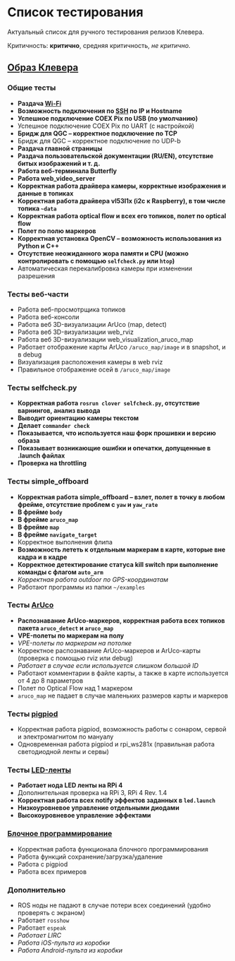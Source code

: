 # Список тестирования

Актуальный список для ручного тестирования релизов Клевера.

Критичность: **критично**, средняя критичность, *не критично*.

## [Образ Клевера](image.md)

### Общие тесты

* **Раздача [Wi-Fi](wifi.md)**
* **Возможность подключения по [SSH](ssh.md) по IP и Hostname**
* **Успешное подключение COEX Pix по USB (по умолчанию)**
* Успешное подключение COEX Pix по UART (с настройкой)
* **Бридж для QGC – корректное подключение по TCP**
* Бридж для QGC – корректное подключение по UDP-b
* **Раздача главной страницы**
* **Раздача пользовательской документации (RU/EN), отсутствие битых изображений и т. д.**
* **Работа веб-терминала Butterfly**
* **Работа web_video_server**
* **Корректная работа драйвера камеры, корректные изображения и данные в топиках**
* **Корректная работа драйвера vl53l1x (i2c к Raspberry), в том числе топика `~data`**
* **Корректная работа optical flow и всех его топиков, полет по optical flow**
* **Полет по полю маркеров**
* **Корректная установка OpenCV – возможность использования из Python и C++**
* **Отсутствие неожиданного жора памяти и CPU (можно контролировать с помощью `selfcheck.py` или `htop`)**
* Автоматическая перекалибровка камеры при изменении разрешения

### Тесты веб-части

* Работа веб-просмотрщика топиков
* Работа веб-консоли
* Работа веб 3D-визуализации ArUco (map, detect)
* Работа веб 3D-визуализации web_rviz
* Работа веб 3D-визуализации web_visualization_aruco_map
* Работает отображение карты ArUco `/aruco_map/image` и в snapshot, и в debug
* Визуализация расположения камеры в web rviz
* Правильное отображение осей в `/aruco_map/image`

### Тесты selfcheck.py

* **Корректная работа `rosrun clover selfcheck.py`, отсутствие варнингов, анализ вывода**
* **Выводит ориентацию камеры текстом**
* **Делает `commander check`**
* **Показывается, что используется наш форк прошивки и версию образа**
* **Показывает возникающие ошибки и опечатки, допущенные в .launch файлах**
* **Проверка на throttling**

### Тесты simple_offboard

* **Корректная работа simple_offboard – взлет, полет в точку в любом фрейме, отсутствие проблем с `yaw` и `yaw_rate`**
* **В фрейме `body`**
* **В фрейме `aruco_map`**
* **В фрейме `map`**
* **В фрейме `navigate_target`**
* Корректное выполнения флипа
* **Возможность лететь к отдельным маркерам в карте, которые вне кадра и в кадре**
* **Корректное детектирование статуса kill switch при выполнение команды с флагом `auto_arm`**
* *Корректная работа outdoor по GPS-координатам*
* Работают программы из папки `~/examples`

### Тесты [ArUco](aruco.md)

* **Распознавание ArUco-маркеров, корректная работа всех топиков пакета `aruco_detect` и `aruco_map`**
* **VPE-полеты по маркерам на полу**
* *VPE-полеты по маркерам на потолке*
* Корректное распознавание ArUco-маркеров и ArUco-карты (проверка с помощью rviz или debug)
* *Работает в случае если используется слишком большой ID*
* Работают комментарии в файле карты, а также в карте используется от 4 до 8 параметров
* Полет по Optical Flow над 1 маркером
* `aruco_map` не падает в случае маленьких размеров карты и маркеров

### Тесты [pigpiod](gpio.md)

* Корректная работа pigpiod, возможность работы с сонаром, сервой и электромагнитом по мануалу
* Одновременная работа pigpiod и rpi_ws281x (правильная работа светодиодной ленты и сервы)

### Тесты [LED-ленты](leds.md)

* **Работает нода LED ленты на RPi 4**
* Дополнительная проверка на RPi 3, RPi 4 Rev. 1.4
* **Корректная работа всех notify эффектов заданных в `led.launch`**
* **Низкоуровневое управление отдельными диодами**
* **Высокоуровневое управление эффектами**

### [Блочное программирование](blocks.md)

* Корректная работа функционала блочного программирования
* Работа функций сохранение/загрузка/удаление
* Работа с pigpiod
* Работа всех примеров

### Дополнительно

* ROS ноды не падают в случае потери всех соединений (удобно проверять с экраном)
* Работает `rosshow`
* Работает `espeak`
* *Работает LIRC*
* *Работа iOS-пульта из коробки*
* *Работа Android-пульта из коробки*
